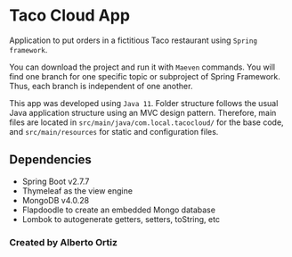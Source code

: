 # Taco Cloud App

Application to put orders in a fictitious Taco restaurant using `Spring framework`.

You can download the project and run it with `Maeven` commands.
You will find one branch for one specific topic or subproject of Spring Framework.
Thus, each branch is independent of one another.

This app was developed using `Java 11`. Folder structure follows the usual Java application structure using an MVC design pattern.
Therefore, main files are located in `src/main/java/com.local.tacocloud/` for the base code, and `src/main/resources` for static
and configuration files.

## Dependencies

- Spring Boot v2.7.7
- Thymeleaf as the view engine
- MongoDB v4.0.28
- Flapdoodle to create an embedded Mongo database
- Lombok to autogenerate getters, setters, toString, etc

### Created by Alberto Ortiz